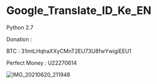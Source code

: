 # Google_Translate_ID_Ke_EN
Python 2.7

Donation :

BTC : 31mtLHqhaXXyCMnT2EU73U8fwYwigiEEU1

Perfect Money : U22270614



![IMG_20210620_211948](https://user-images.githubusercontent.com/59664965/122743987-c587fc80-d2b1-11eb-8e98-cc379b327fc0.jpg)
